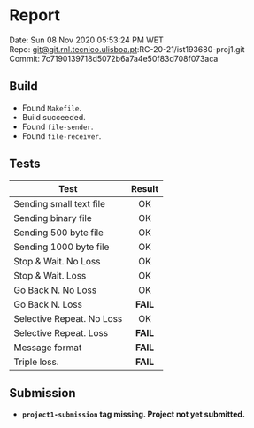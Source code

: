# Report
Date: Sun 08 Nov 2020 05:53:24 PM WET  
Repo: git@git.rnl.tecnico.ulisboa.pt:RC-20-21/ist193680-proj1.git  
Commit: 7c7190139718d5072b6a7a4e50f83d708f073aca  

## Build
* Found `Makefile`.
* Build succeeded.
* Found `file-sender`.
* Found `file-receiver`.

## Tests
| Test | Result |
| ---- |:------:|
| Sending small text file | OK |
| Sending binary file | OK |
| Sending 500 byte file | OK |
| Sending 1000 byte file | OK |
| Stop & Wait. No Loss | OK |
| Stop & Wait. Loss | OK |
| Go Back N. No Loss | OK |
| Go Back N. Loss | **FAIL** |
| Selective Repeat. No Loss | OK |
| Selective Repeat. Loss | **FAIL** |
| Message format | **FAIL** |
| Triple loss. | **FAIL** |

## Submission
* **`project1-submission` tag missing. Project not yet submitted.**
